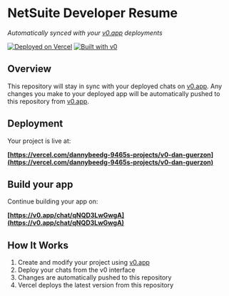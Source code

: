 # NetSuite Developer Resume

*Automatically synced with your [v0.app](https://v0.app) deployments*

[![Deployed on Vercel](https://img.shields.io/badge/Deployed%20on-Vercel-black?style=for-the-badge&logo=vercel)](https://vercel.com/dannybeedg-9465s-projects/v0-dan-guerzon)
[![Built with v0](https://img.shields.io/badge/Built%20with-v0.app-black?style=for-the-badge)](https://v0.app/chat/qNQD3LwGwgA)

## Overview

This repository will stay in sync with your deployed chats on [v0.app](https://v0.app).
Any changes you make to your deployed app will be automatically pushed to this repository from [v0.app](https://v0.app).

## Deployment

Your project is live at:

**[https://vercel.com/dannybeedg-9465s-projects/v0-dan-guerzon](https://vercel.com/dannybeedg-9465s-projects/v0-dan-guerzon)**

## Build your app

Continue building your app on:

**[https://v0.app/chat/qNQD3LwGwgA](https://v0.app/chat/qNQD3LwGwgA)**

## How It Works

1. Create and modify your project using [v0.app](https://v0.app)
2. Deploy your chats from the v0 interface
3. Changes are automatically pushed to this repository
4. Vercel deploys the latest version from this repository
